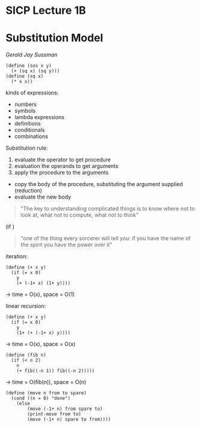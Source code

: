# SICP Lecture 1B
# Substitution Model

*Gerald Jay Sussman*

    (define (sos x y)
      (+ (sq x) (sq y)))
    (define (sq x)
      (* x x))

kinds of expressions:

* numbers
* symbols
* lambda expressions
* definitions
* conditionals
* combinations

Substitution rule:

1. evaluate the operator to get procedure
2. evaluation the operands to get arguments
3. apply the procedure to the arguments
  * copy the body of the procedure, substituting the argument supplied (reduction)
  * evaluate the new body

> "The key to understanding complicated things is to know where not to look at, what not to compute, what not to think"

(if <predicate> <consequent> <alternative>)

> "one of the thing every sorcerer will tell you: if you have the name of the spirit you have the power over it"

iteration:

    (define (+ x y)
      (if (= x 0)
        y
        (+ (-1+ x) (1+ y))))

-> time = O(x), space = O(1)

linear recursion:

    (define (+ x y)
      (if (= x 0)
        y
        (1+ (+ (-1+ x) y))))

-> time = O(x), space = O(x)


    (define (fib n)
      (if (< n 2)
        n
        (+ fib((-n 1)) fib((-n 2)))))

-> time = O(fib(n)), space = O(n)

    (define (move n from to spare)
      (cond ((n = 0) "done")
        (else
            (move (-1+ n) from spare to)
            (print-move from to)
            (move (-1+ n) spare to from))))